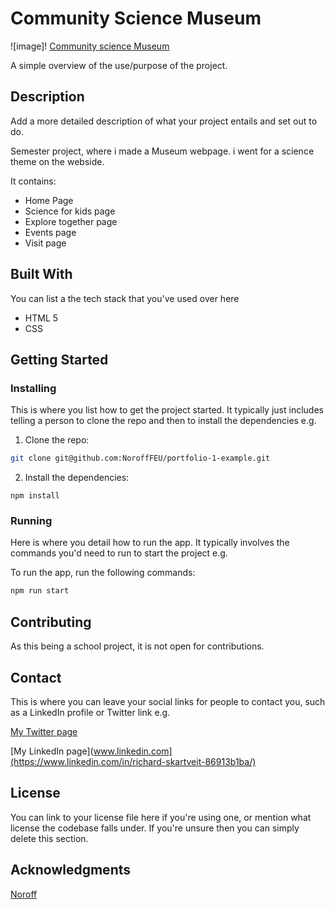# Community Science Museum

![image]!
[Community science Museum](https://github.com/RichardSkartveit/Portfolio-1/assets/114581981/d926e80e-07ad-4c24-a7d7-8b0773e85f3b)

A simple overview of the use/purpose of the project.

## Description

Add a more detailed description of what your project entails and set out to do.

Semester project, where i made a Museum webpage. i went for a science theme on the webside. 

It contains:

- Home Page
- Science for kids page
- Explore together page
- Events page
- Visit page

## Built With

You can list a the tech stack that you've used over here

- HTML 5
- CSS

## Getting Started

### Installing

This is where you list how to get the project started. It typically just includes telling a person to clone the repo and then to install the dependencies e.g.

1. Clone the repo:

```bash
git clone git@github.com:NoroffFEU/portfolio-1-example.git
```

2. Install the dependencies:

```
npm install
```

### Running

Here is where you detail how to run the app. It typically involves the commands you'd need to run to start the project e.g.

To run the app, run the following commands:

```bash
npm run start
```

## Contributing

As this being a school project, it is not open for contributions.

## Contact

This is where you can leave your social links for people to contact you, such as a LinkedIn profile or Twitter link e.g.

[My Twitter page](www.twitter.com)

[My LinkedIn page](www.linkedin.com](https://www.linkedin.com/in/richard-skartveit-86913b1ba/)

## License

You can link to your license file here if you're using one, or mention what license the codebase falls under. If you're unsure then you can simply delete this section.

## Acknowledgments

[Noroff](www.noroff.no)
